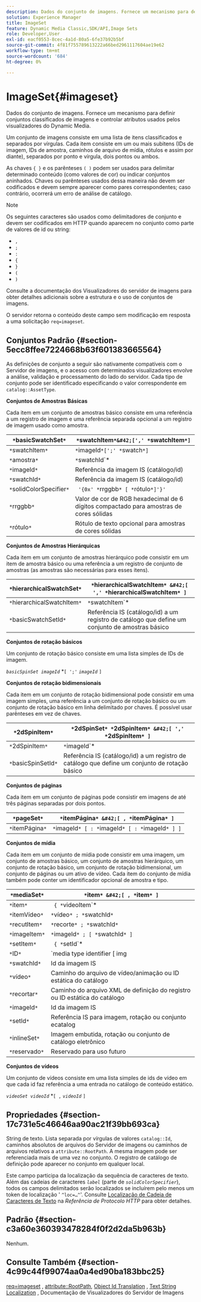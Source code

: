 ```yaml
---
description: Dados do conjunto de imagens. Fornece um mecanismo para definir conjuntos classificados de imagens e controlar atributos usados pelos visualizadores do Dynamic Media.
solution: Experience Manager
title: ImageSet
feature: Dynamic Media Classic,SDK/API,Image Sets
role: Developer,User
exl-id: eacf0553-8cec-4a1d-80a5-6fe37b92b5bf
source-git-commit: 4f81f755789613222a66bed2961117604ae19e62
workflow-type: tm+mt
source-wordcount: '684'
ht-degree: 0%

---
```


# ImageSet{#imageset}

Dados do conjunto de imagens. Fornece um mecanismo para definir conjuntos classificados de imagens e controlar atributos usados pelos visualizadores do Dynamic Media.

Um conjunto de imagens consiste em uma lista de itens classificados e separados por vírgulas. Cada item consiste em um ou mais subitens (IDs de imagem, IDs de amostra, caminhos de arquivo de mídia, rótulos e assim por diante), separados por ponto e vírgula, dois pontos ou ambos.

As chaves `{ }` e os parênteses `( )` podem ser usados para delimitar determinado conteúdo (como valores de cor) ou indicar conjuntos aninhados. Chaves ou parênteses usados dessa maneira não devem ser codificados e devem sempre aparecer como pares correspondentes; caso contrário, ocorrerá um erro de análise de catálogo.

>[!NOTE]
>
>Os seguintes caracteres são usados como delimitadores de conjunto e devem ser codificados em HTTP quando aparecem no conjunto como parte de valores de id ou string:
>
>* `,`
>* `;`
>* `:`
>* `{`
>* `}`
>* `(`
>* `)`


Consulte a documentação dos Visualizadores do servidor de imagens para obter detalhes adicionais sobre a estrutura e o uso de conjuntos de imagens.

O servidor retorna o conteúdo deste campo sem modificação em resposta a uma solicitação `req=imageset`.

## Conjuntos Padrão {#section-5ecc8ffee7224668b63f601383665564}

As definições de conjunto a seguir são nativamente compatíveis com o Servidor de imagens, e o acesso com determinados visualizadores envolve a análise, validação e processamento do lado do servidor. Cada tipo de conjunto pode ser identificado especificando o valor correspondente em `catalog::AssetType`.

**Conjuntos de Amostras Básicas**

Cada item em um conjunto de amostras básico consiste em uma referência a um registro de imagem e uma referência separada opcional a um registro de imagem usado como amostra.

| `*`basicSwatchSet`*` | `*`swatchItem`*&#42;[',' *`swatchItem`*]` |
|---|---|
| `*`swatchItem`*` | `*`imageId`*[';' *`swatch`*]` |
| `*`amostra`*` | `*`swatchId`*|solidColorSpecifier` |
| `*`imageId`*` | Referência da imagem IS (catálogo/id) |
| `*`swatchId`*` | Referência da imagem IS (catálogo/id) |
| `*`solidColorSpecifier`*` | ` '{0x' *`rrggbb`* [ *`rótulo`*]'}'` |
| `*`rrggbb`*` | Valor de cor de RGB hexadecimal de 6 dígitos compactado para amostras de cores sólidas |
| `*`rótulo`*` | Rótulo de texto opcional para amostras de cores sólidas |

**Conjuntos de Amostras Hierárquicas**

Cada item em um conjunto de amostras hierárquico pode consistir em um item de amostra básico ou uma referência a um registro de conjunto de amostras (as amostras são necessárias para esses itens).

| `*`hierarchicalSwatchSet`*` | `*`hierarchicalSwatchItem`* &#42;[ ',' *`hierarchicalSwatchItem`* ]` |
|---|---|
| `*`hierarchicalSwatchItem`*` | `*`swatchItem`* | { *`basicSwatchSetId`* ';' *`swatch`* }` |
| `*`basicSwatchSetId`*` | Referência IS (catálogo/id) a um registro de catálogo que define um conjunto de amostras básico |

**Conjuntos de rotação básicos**

Um conjunto de rotação básico consiste em uma lista simples de IDs de imagem.

*`basicSpinSet imageId`*  &#42;`[ ';'`  *`imageId`* `]`

**Conjuntos de rotação bidimensionais**

Cada item em um conjunto de rotação bidimensional pode consistir em uma imagem simples, uma referência a um conjunto de rotação básico ou um conjunto de rotação básico em linha delimitado por chaves. É possível usar parênteses em vez de chaves.

| `*`2dSpinItem`*` | `*`2dSpinSet`* *`2dSpinItem`* &#42;[ ',' *`2dSpinItem`* ]` |
|---|---|
| `*`2dSpinItem`*` | `*`imageId`* | { '{' *`basicSpinSet`* '}' } | *`basicSpinSetId`*` |
| `*`basicSpinSetId`*` | Referência IS (catálogo/id) a um registro de catálogo que define um conjunto de rotação básico |

**Conjuntos de páginas**

Cada item em um conjunto de páginas pode consistir em imagens de até três páginas separadas por dois pontos.

| `*`pageSet`*` | `*`itemPágina`* &#42;[ , *`itemPágina`* ]` |
|---|---|
| `*`itemPágina`*` | `*`imageId`* [ : *`imageId`* [ : *`imageId`* ] ]` |

**Conjuntos de mídia**

Cada item em um conjunto de mídia pode consistir em uma imagem, um conjunto de amostras básico, um conjunto de amostras hierárquico, um conjunto de rotação básico, um conjunto de rotação bidimensional, um conjunto de páginas ou um ativo de vídeo. Cada item do conjunto de mídia também pode conter um identificador opcional de amostra e tipo.

| `*`mediaSet`*` | `*`item`* &#42;[ , *`item`* ]` |
|---|---|
| `*`item`*` | ` { *`videoItem`* | *`recutItem`* | *`imageItem`*}} | *`setItem`* } [ ; [ *`ID`* ] [ ; [ *`reserved`* ] ] ]` |
| `*`itemVídeo`*` | `*`vídeo`* ; *`swatchId`*` |
| `*`recutItem`*` | `*`recorte`* ; *`swatchId`*` |
| `*`imageItem`*` | `*`imageId`* ; [ *`swatchId`* ]` |
| `*`setItem`*` | ` { *`setId`* | { '{' *`inlineSet`* '}' } } ; *`swatchId`*` |
| `*`ID`*` | `media type identifier [ img | basic | advanced_image | img | img_set | advanced_imageset | advanced_swatchset | spin | video ]` |
| `*`swatchId`*` | Id da imagem IS |
| `*`vídeo`*` | Caminho do arquivo de vídeo/animação ou ID estática do catálogo |
| `*`recortar`*` | Caminho do arquivo XML de definição do registro ou ID estática do catálogo |
| `*`imageId`*` | Id da imagem IS |
| `*`setId`*` | Referência IS para imagem, rotação ou conjunto ecatalog |
| `*`inlineSet`*` | Imagem embutida, rotação ou conjunto de catálogo eletrônico |
| `*`reservado`*` | Reservado para uso futuro |

**Conjuntos de vídeos**

Um conjunto de vídeos consiste em uma lista simples de ids de vídeo em que cada id faz referência a uma entrada no catálogo de conteúdo estático.

*`videoSet videoId`*  &#42;`[ ,`  *`videoId`* `]`

## Propriedades {#section-17c731e5c46646aa90ac21f39bb693ca}

String de texto. Lista separada por vírgulas de valores `catalog::Id`, caminhos absolutos de arquivos do Servidor de imagens ou caminhos de arquivos relativos a `attribute::RootPath`. A mesma imagem pode ser referenciada mais de uma vez no conjunto. O registro de catálogo de definição pode aparecer no conjunto em qualquer local.

Este campo participa da localização da sequência de caracteres de texto. Além das cadeias de caracteres *`label`* (parte de *`solidColorSpecifier`*), todos os campos delimitados serão localizados se incluírem pelo menos um token de localização &#39; `^loc=…^`&#39;. Consulte [Localização de Cadeia de Caracteres de Texto](/help/aem-is-ir-api/is-api/http-ref/image-serving-api-ref/c-http-protocol-reference/c-syntax-and-features/r-text-string-localization.md) na *Referência de Protocolo HTTP* para obter detalhes.

## Padrão {#section-c3a60e360393478284f0f2d2da5b963b}

Nenhum.

## Consulte Também {#section-4c99c44f99074aa0a4ed90ba183bbc25}

[req=imageset](/help/aem-is-ir-api/is-api/http-ref/image-serving-api-ref/c-http-protocol-reference/c-command-reference/r-req/r-req.md) , [attribute::RootPath](/help/aem-is-ir-api/is-api/image-catalog/image-serving-api-ref/c-image-catalog-reference/c-attributes-reference/r-rootpath.md), [Object Id Translation](/help/aem-is-ir-api/is-api/http-ref/image-serving-api-ref/c-http-protocol-reference/c-syntax-and-features/r-object-id-translation.md) , [Text String Localization](/help/aem-is-ir-api/is-api/http-ref/image-serving-api-ref/c-http-protocol-reference/c-syntax-and-features/r-text-string-localization.md) , Documentação de Visualizadores do Servidor de Imagens
